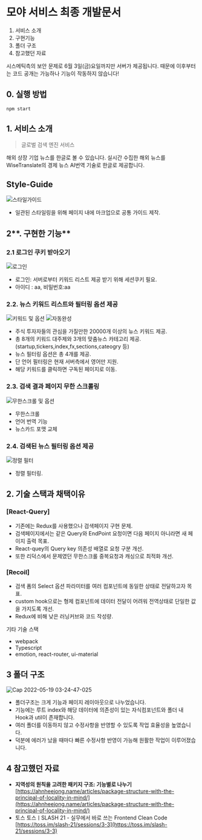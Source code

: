 # 모야 서비스 최종 개발문서

1. 서비스 소개
2. 구현기능
3. 폴더 구조
4. 참고했던 자료

시스메틱측의 보안 문제로 6월 3일(금)요일까지만 서버가 제공됩니다. 때문에 이후부터는 코드 공개는 가능하나 기능이 작동하지 않습니다!

## 0. 실행 방법

```
npm start
```

## **1. 서비스 소개**

> 글로벌 검색 엔진 서비스

해외 상장 기업 뉴스를 한글로 볼 수 있습니다. 실시간 수집한 해외 뉴스를 WiseTranslate의 경제 뉴스 AI번역 기술로 한글로 제공합니다.

## Style-Guide
![스타일가이드](https://user-images.githubusercontent.com/71584114/170329399-73d2279b-3b5b-4f15-9716-b0b8313394dc.PNG)
- 일관된 스타일링을 위해 페이지 내에 마크업으로 공통 가이드 제작.

## 2**. 구현한 기능**

### 2.**1 로그인 쿠키 받아오기**

![로그인](https://user-images.githubusercontent.com/71584114/169321283-439c35a7-64da-4bb6-9011-77f9a3c918ed.gif)


- 로그인: 서버로부터 키워드 리스트 제공 받기 위해 세션쿠키 필요.
- 아이디 : aa, 비밀번호:aa

### **2.2. 뉴스 키워드 리스트와 필터링 옵션 제공**

![키워드 및 옵션](https://user-images.githubusercontent.com/71584114/169321379-780dda8e-8c78-40df-9164-b698089a4bf5.gif)
![자동완성](https://user-images.githubusercontent.com/71584114/170327814-dc8a79a7-e030-4be3-8463-0c60ebb00fca.gif)


- 주식 투자자들의 관심을 가질만한 20000개 이상의 뉴스 키워드 제공.
- 총 8개의 키워드 대주제와 3개의 맞춤뉴스 카테고리 제공.(startup,tickers,index,fx,sections,cateogry 등)
- 뉴스 필터링 옵션은 총 4개를 제공.
- 단 언어 필터링은 현재 서버측에서 영어만 지원.
- 해당 키워드를 클릭하면 구독된 페이지로 이동.

### **2.3. 검색 결과 페이지 무한 스크롤링**
![무한스크롤 및 옵션](https://user-images.githubusercontent.com/71584114/169321552-c25b0534-4a4b-4807-89d1-686b22aff480.gif)

- 무한스크롤
- 언어 번역 기능
- 뉴스카드 포맷 교체

### **2.4. 검색된 뉴스 필터링 옵션 제공**
![정렬 필터](https://user-images.githubusercontent.com/71584114/169321590-626eec07-a123-4eb9-b6e0-fedfd564eccb.gif)

- 정렬 필터링.

## **2. 기술 스택과 채택이유**

### [React-Query]

- 기존에는 Redux를 사용했으나 검색페이지 구현 문제.
- 검색페이지에서는 같은 Query와 EndPoint 요청이면 다음 페이지 아니라면 새 페이지 출력 목표.
- React-quey의 Query key 의존성 배열로 요청 구분 개선.
- 또한 리덕스에서 문제였던 무한스크롤 중복요청과 캐싱으로 최적화 개선.

### [Recoil]

- 검색 폼의 Select 옵션 파라미터를 여러 컴포넌트에 동일한 상태로 전달하고자 목표.
- custom hook으로는 형제 컴포넌트에 데이터 전달이 어려워 전역상태로 단일한 값을 가지도록 개선.
- Redux에 비해 낮은 러닝커브와 코드 작성량.

기타 기술 스택

- webpack
- Typescript
- emotion, react-router, ui-material

## 3 폴더 구조
![Cap 2022-05-19 03-24-47-025](https://user-images.githubusercontent.com/71584114/169322093-689d22db-d9dc-4eee-8c36-22eb03b7ae8b.png)

- 폴더구조는 크게 기능과 페이지 레이아웃으로 나누었습니다.
- 기능에는 루트 index와 해당 데이터에 의존성이 있는 자식컴포넌트와 폴더 내
  Hook과 util이 존재합니다.
- 여러 폴더를 이동하지 않고 수정사항을 반영할 수 있도록 작업 효율성을 높였습니다.
- 덕분에 에러가 났을 때마다 빠른 수정사항 반영이 가능해 원활한 작업이 이루어졌습니다.

## 4 참고했던 자료

- **지역성의 원칙을 고려한 패키지 구조: 기능별로 나누기** [https://ahnheejong.name/articles/package-structure-with-the-principal-of-locality-in-mind/](https://ahnheejong.name/articles/package-structure-with-the-principal-of-locality-in-mind/)
- 토스 토스ㅣSLASH 21 - 실무에서 바로 쓰는 Frontend Clean Code [https://toss.im/slash-21/sessions/3-3](https://toss.im/slash-21/sessions/3-3)
